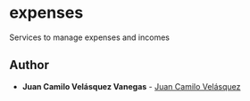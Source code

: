 # expenses

Services to manage expenses and incomes

## Author

* **Juan Camilo Velásquez Vanegas** - [Juan Camilo Velásquez](https://github.com/pillowslept)